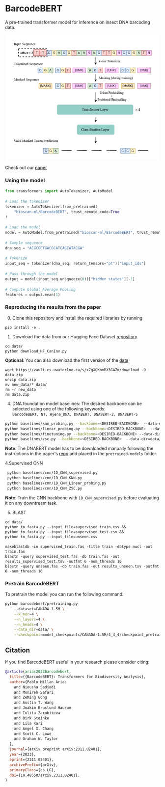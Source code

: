 # BarcodeBERT

A pre-trained transformer model for inference on insect DNA barcoding data.  
<p align="center">
  <img src ="Figures/Arch.jpg" alt="drawing" width="500"/>
</p>

Check out our [paper](https://arxiv.org/abs/2311.02401)

### Using the model

```python
from transformers import AutoTokenizer, AutoModel

# Load the tokenizer
tokenizer = AutoTokenizer.from_pretrained(
    "bioscan-ml/BarcodeBERT", trust_remote_code=True
)

# Load the model
model = AutoModel.from_pretrained("bioscan-ml/BarcodeBERT", trust_remote_code=True)

# Sample sequence
dna_seq = "ACGCGCTGACGCATCAGCATACGA"

# Tokenize
input_seq = tokenizer(dna_seq, return_tensors="pt")["input_ids"]

# Pass through the model
output = model(input_seq.unsqueeze(0))["hidden_states"][-1]

# Compute Global Average Pooling
features = output.mean(1)
```

### Reproducing the results from the paper

0. Clone this repository and install the required libraries by running
```shell
pip install -e .
```

1. Download the data from our Hugging Face Dataset [repository](https://huggingface.co/datasets/bioscan-ml/CanadianInvertebrates-ML)
```shell
cd data/
python download_HF_CanInv.py
```

**Optional**: You can also download the first version of the [data](https://vault.cs.uwaterloo.ca/s/x7gXQKnmRX3GAZm)
```shell
wget https://vault.cs.uwaterloo.ca/s/x7gXQKnmRX3GAZm/download -O data.zip
unzip data.zip
mv new_data/* data/
rm -r new_data
rm data.zip
```

4. DNA foundation model baselines: The desired backbone can be selected using one of the following keywords:  
`BarcodeBERT, NT, Hyena_DNA, DNABERT, DNABERT-2, DNABERT-S`
```bash
python baselines/knn_probing.py --backbone=<DESIRED-BACKBONE>  --data-dir=data/
python baselines/linear_probing.py --backbone=<DESIRED-BACKBONE>  --data-dir=data/
python baselines/finetuning.py --backbone=<DESIRED-BACKBONE> --data-dir=data/ --batch_size=32
python baselines/zsc.py --backbone=<DESIRED-BACKBONE>  --data-dir=data/
```
**Note**: The DNABERT model has to be downloaded manually following the instructions in the paper's [repo](https://github.com/jerryji1993/DNABERT) and placed in the `pretrained-models` folder.

4.Supervised CNN

```bash
 python baselines/cnn/1D_CNN_supervised.py
 python baselines/cnn/1D_CNN_KNN.py
 python baselines/cnn/1D_CNN_Linear_probing.py
 python baselines/cnn/1D_CNN_ZSC.py

```
**Note**: Train the CNN backbone with `1D_CNN_supervised.py` before evaluating it on any downtream task.

5. BLAST
```shell
cd data/
python to_fasta.py --input_file=supervised_train.csv &&
python to_fasta.py --input_file=supervised_test.csv &&
python to_fasta.py --input_file=unseen.csv

makeblastdb -in supervised_train.fas -title train -dbtype nucl -out train.fas
blastn -query supervised_test.fas -db train.fas -out results_supervised_test.tsv -outfmt 6 -num_threads 16
blastn -query unseen.fas -db train.fas -out results_unseen.tsv -outfmt 6 -num_threads 16
```
### Pretrain BarcodeBERT
To pretrain the model you can run the following command:
```bash
python barcodebert/pretraining.py
    --dataset=CANADA-1.5M \
    --k_mer=4 \
    --n_layers=4 \
    --n_heads=4 \
    --data_dir=data/ \
    --checkpoint=model_checkpoints/CANADA-1.5M/4_4_4/checkpoint_pretraining.pt
```

## Citation

If you find BarcodeBERT useful in your research please consider citing:

```bibtex
@article{arias2023barcodebert,
  title={{BarcodeBERT}: Transformers for Biodiversity Analysis},
  author={Pablo Millan Arias
    and Niousha Sadjadi
    and Monireh Safari
    and ZeMing Gong
    and Austin T. Wang
    and Joakim Bruslund Haurum
    and Iuliia Zarubiieva
    and Dirk Steinke
    and Lila Kari
    and Angel X. Chang
    and Scott C. Lowe
    and Graham W. Taylor
  },
  journal={arXiv preprint arXiv:2311.02401},
  year={2023},
  eprint={2311.02401},
  archivePrefix={arXiv},
  primaryClass={cs.LG},
  doi={10.48550/arxiv.2311.02401},
}
```
